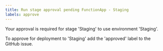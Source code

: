 ```yaml
---
title: Run stage approval pending FunctionApp - Staging
labels: approve
---
```

Your approval is required for stage 'Staging' to use environment 'Staging'.

To approve for deployment to 'Staging' add the 'approved' label to the GitHub issue.
